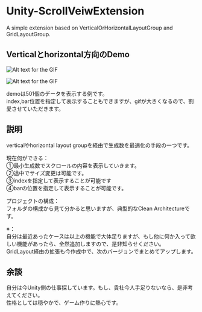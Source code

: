 # Unity-ScrollVeiwExtension
A simple extension based on VerticalOrHorizontalLayoutGroup and GridLayoutGroup.

## Verticalとhorizontal方向のDemo
![Alt text for the GIF](vertical.gif)  

![Alt text for the GIF](horizontal.gif)  

demoは501個のデータを表示する例です。  
index,bar位置を指定して表示することもできますが、gifが大きくなるので、割愛させていただきます。

## 説明
verticalやhorizontal layout groupを経由で生成数を最適化の手段の一つです。

現在何ができる：  
①最小生成数でスクロールの内容を表示していきます。  
②途中でサイズ変更は可能です。  
③indexを指定して表示することが可能です  
④barの位置を指定して表示することが可能です。  

プロジェクトの構成：  
フォルダの構成から見て分かると思いますが、典型的なClean Architectureです。

※：  
自分は最近あったケースは以上の機能で大体足りますが、もし他に何か入って欲しい機能があったら、全然追加しますので、是非知らせください。  
GridLayout経由の拡張も今作成中で、次のバージョンでまとめてアップします。

## 余談
自分は今Unity側の仕事探しています。もし、貴社今人手足りないなら、是非考えてください。  
性格としては穏やかで、ゲーム作りに熱心です。
